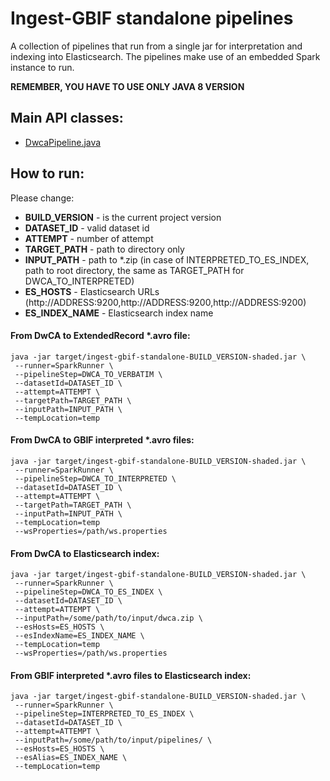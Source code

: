 # Ingest-GBIF standalone pipelines

A collection of pipelines that run from a single jar for interpretation and indexing into Elasticsearch.
The pipelines make use of an embedded Spark instance to run.

**REMEMBER, YOU HAVE TO USE  ONLY JAVA 8 VERSION**

## Main API classes:
 - [DwcaPipeline.java](./src/main/java/org/gbif/pipelines/standalone/DwcaPipeline.java)

## How to run:

Please change:
- **BUILD_VERSION** - is the current project version
- **DATASET_ID** - valid dataset id
- **ATTEMPT** - number of attempt
- **TARGET_PATH** - path to directory only
- **INPUT_PATH** - path to *.zip (in case of INTERPRETED_TO_ES_INDEX, path to root directory, the same as TARGET_PATH for DWCA_TO_INTERPRETED)
- **ES_HOSTS** - Elasticsearch URLs (http://ADDRESS:9200,http://ADDRESS:9200,http://ADDRESS:9200)
- **ES_INDEX_NAME** - Elasticsearch index name

#### From DwCA to ExtendedRecord *.avro file:
```shell
java -jar target/ingest-gbif-standalone-BUILD_VERSION-shaded.jar \
 --runner=SparkRunner \
 --pipelineStep=DWCA_TO_VERBATIM \
 --datasetId=DATASET_ID \
 --attempt=ATTEMPT \
 --targetPath=TARGET_PATH \
 --inputPath=INPUT_PATH \
 --tempLocation=temp
```

#### From DwCA to GBIF interpreted *.avro files:
```shell
java -jar target/ingest-gbif-standalone-BUILD_VERSION-shaded.jar \
 --runner=SparkRunner \
 --pipelineStep=DWCA_TO_INTERPRETED \
 --datasetId=DATASET_ID \
 --attempt=ATTEMPT \
 --targetPath=TARGET_PATH \
 --inputPath=INPUT_PATH \
 --tempLocation=temp
 --wsProperties=/path/ws.properties
```

#### From DwCA to Elasticsearch index:
```shell
java -jar target/ingest-gbif-standalone-BUILD_VERSION-shaded.jar \
 --runner=SparkRunner \
 --pipelineStep=DWCA_TO_ES_INDEX \
 --datasetId=DATASET_ID \
 --attempt=ATTEMPT \
 --inputPath=/some/path/to/input/dwca.zip \
 --esHosts=ES_HOSTS \
 --esIndexName=ES_INDEX_NAME \
 --tempLocation=temp
 --wsProperties=/path/ws.properties
```

#### From GBIF interpreted *.avro files to Elasticsearch index:
```shell
java -jar target/ingest-gbif-standalone-BUILD_VERSION-shaded.jar \
 --runner=SparkRunner \
 --pipelineStep=INTERPRETED_TO_ES_INDEX \
 --datasetId=DATASET_ID \
 --attempt=ATTEMPT \
 --inputPath=/some/path/to/input/pipelines/ \
 --esHosts=ES_HOSTS \
 --esAlias=ES_INDEX_NAME \
 --tempLocation=temp
 ```
